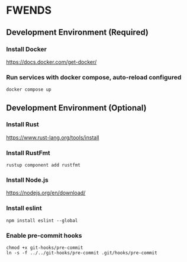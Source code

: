 # FWENDS

## Development Environment (Required)

### Install Docker

https://docs.docker.com/get-docker/

### Run services with docker compose, auto-reload configured

```shell
docker compose up
```

## Development Environment (Optional)

### Install Rust

https://www.rust-lang.org/tools/install

### Install RustFmt

```shell
rustup component add rustfmt
```

### Install Node.js

https://nodejs.org/en/download/

### Install eslint

```shell
npm install eslint --global
```

### Enable pre-commit hooks

```shell
chmod +x git-hooks/pre-commit
ln -s -f ../../git-hooks/pre-commit .git/hooks/pre-commit
```

